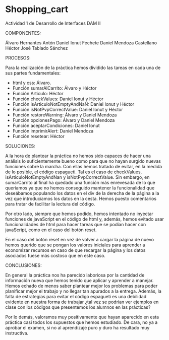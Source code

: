 # Shopping_cart
Actividad 1 de Desarrollo de Interfaces DAM II 

COMPONENTES:

Álvaro Hernantes Antón
Daniel Ionut Fechete
Daniel Mendoza Castellano
Héctor José Tablado Sánchez 


PROCESOS:

Para la realización de la práctica hemos dividido las tareas en cada una de sus partes fundamentales:
- html y css: Álvaro.
- Función sumarAlCarrito: Álvaro y Héctor
- Función Articulo: Héctor
- Función checkValues: Daniel Ionut y Héctor
- Función isArticuloNotEmptyAndNaN: Daniel Ionut y Héctor
- Función isNotPvpCorrectValue: Daniel Ionut y Héctor
- Función restoreWarning: Álvaro y Daniel Mendoza
- Función opcionesPago: Álvaro y Daniel Mendoza
- Función aceptarCondiciones: Daniel Ionut
- Función imprimirAlert: Daniel Mendoza
- Función resetear: Héctor


SOLUCIONES:

A la hora de plantear la práctica no hemos sido capaces de hacer una análisis lo suficientemente bueno como para que no hayan surgido nuevas funciones sobre la marcha. Con ellas hemos tratado de evitar, en la medida de lo posible, el código espagueti. Tal es el caso de checkValues, isArticuloNotEmptyAndNan y isNotPvpCorrectValue.
Sin embargo, en sumarCarrito al final ha quedado una función más enrevesada de lo que queríamos ya que no hemos conseguido mantener la funcionalidad que deseábamos populando los datos en el div de la derecha de la página a la vez que introducíamos los datos en la cesta. Hemos puesto comentarios para tratar de facilitar la lectura del código.

Por otro lado, siempre que hemos podido, hemos intentado no inyectar funciones de javaScript en el código de html y, además, hemos evitado usar funcionalidades de html para hacer tareas que se podían hacer con javaScript, como en el caso del botón reset.

En el caso del botón reset en vez de volver a cargar la página de nuevo hemos querido que se pongan los valores iniciales para aprender a economizar recursos en caso de que recargar la página y los datos asociados fuese más costoso que en este caso.


CONCLUSIONES:

En general la práctica nos ha parecido laboriosa por la cantidad de información nueva que hemos tenido que aplicar y aprender a manejar. 
Hemos echado de menos saber plantear mejor los problemas para poder planificar mejor el trabajo y no llegar tan apurados a la entrega.
Además, la falta de estrategias para evitar el código espagueti es una debilidad evidente en nuestra forma de trabajar ¿tal vez se podrían ver ejemplos en clase con los códigos que presentemos los alumnos en las prácticas?

Por lo demás, valoramos muy positivamente que hayan aparecido en esta práctica casi todos los supuestos que hemos estudiado. De cara, no ya a aprobar el examen, si no al aprendizaje puro y duro ha resultado muy instructiva.
